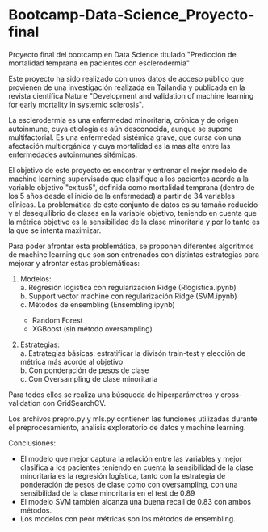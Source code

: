 # Bootcamp-Data-Science_Proyecto-final
Proyecto final del bootcamp en Data Science titulado "Predicción de mortalidad temprana en pacientes con esclerodermia"

Este proyecto ha sido realizado con unos datos de acceso público que provienen de una investigación realizada en Tailandia y publicada en la revista científica Nature "Development and validation of machine learning for early mortality in systemic sclerosis".

La esclerodermia es una enfermedad minoritaria, crónica y de origen autoinmune, cuya etiología es aún desconocida, aunque se supone multifactorial. Es una enfermedad sistémica grave, que cursa con una afectación multiorgánica y cuya mortalidad es la mas alta entre las enfermedades autoinmunes sitémicas.

El objetivo de este proyecto es encontrar y entrenar el mejor modelo de machine learning supervisado que clasifique a los pacientes acorde a la variable objetivo "exitus5", definida como mortalidad temprana (dentro de los 5 años desde el inicio de la enfermedad) a partir de 34 variables clínicas. La problemática de este conjunto de datos es su tamaño reducido y el desequilibrio de clases en la variable objetivo, teniendo en cuenta que la métrica objetivo es la sensibilidad de la clase minoritaria y por lo tanto es la que se intenta maximizar.

Para poder afrontar esta problemática, se proponen diferentes algoritmos de machine learning que son son entrenados con distintas estrategias para mejorar y afrontar estas problemáticas:

1. Modelos:  
   a. Regresión logistica con regularización Ridge (Rlogistica.ipynb)  
   b. Support vector machine con regularización Ridge (SVM.ipynb)  
   c. Métodos de ensembling (Ensembling.ipynb)  
      - Random Forest
      - XGBoost (sin método oversampling)

3. Estrategias:  
   a. Estrategias básicas: estratificar la divisón train-test y elección de métrica más acorde al objetivo  
   b. Con ponderación de pesos de clase  
   c. Con Oversampling de clase minoritaria   

Para todos ellos se realiza una búsqueda de hiperparámetros y cross-validation con GridSearchCV.

Los archivos prepro.py y mls.py contienen las funciones utilizadas durante el preprocesamiento, analisis exploratorio de datos y machine learning.

Conclusiones:
- El modelo que mejor captura la relación entre las variables y  mejor clasifica a los pacientes teniendo en cuenta la sensibilidad de la clase minoritaria es la regresión logística, tanto con la estrategia de ponderación de pesos de clase como con oversampling, con una sensibilidad de la clase minoritaria en el test de 0.89
- El modelo SVM también alcanza una buena recall de 0.83 con ambos métodos.
- Los modelos con peor métricas son los métodos de ensembling.
